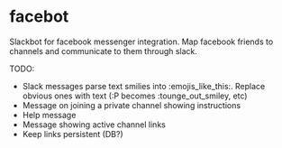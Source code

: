 # facebot

Slackbot for facebook messenger integration. Map facebook friends to channels and communicate to them through slack.

TODO:
- Slack messages parse text smilies into :emojis_like_this:. Replace obvious ones with text (:P becomes :tounge_out_smiley, etc)
- Message on joining a private channel showing instructions 
- Help message
- Message showing active channel links
- Keep links persistent (DB?)
